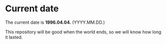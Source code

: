 # Current date

The current date is **1996.04.04.** (YYYY.MM.DD.)

This repository will be good when the world ends, so we will know how long it lasted.
